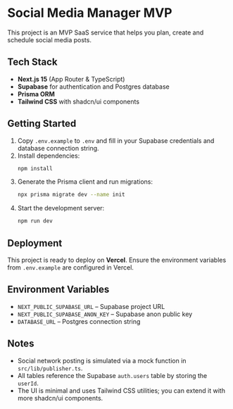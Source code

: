 # Social Media Manager MVP

This project is an MVP SaaS service that helps you plan, create and schedule social media posts.

## Tech Stack

- **Next.js 15** (App Router & TypeScript)
- **Supabase** for authentication and Postgres database
- **Prisma ORM**
- **Tailwind CSS** with shadcn/ui components

## Getting Started

1. Copy `.env.example` to `.env` and fill in your Supabase credentials and database connection string.
2. Install dependencies:
   ```bash
   npm install
   ```
3. Generate the Prisma client and run migrations:
   ```bash
   npx prisma migrate dev --name init
   ```
4. Start the development server:
   ```bash
   npm run dev
   ```

## Deployment

This project is ready to deploy on **Vercel**. Ensure the environment variables from `.env.example` are configured in Vercel.

## Environment Variables

- `NEXT_PUBLIC_SUPABASE_URL` – Supabase project URL
- `NEXT_PUBLIC_SUPABASE_ANON_KEY` – Supabase anon public key
- `DATABASE_URL` – Postgres connection string

## Notes

- Social network posting is simulated via a mock function in `src/lib/publisher.ts`.
- All tables reference the Supabase `auth.users` table by storing the `userId`.
- The UI is minimal and uses Tailwind CSS utilities; you can extend it with more shadcn/ui components.
